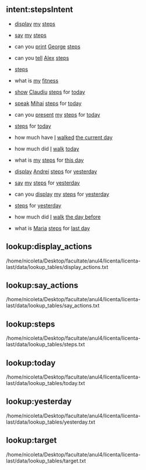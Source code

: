 ## intent:stepsIntent
- [display](display_actions) [my](target) [steps](steps)
- [say](say_actions) [my](target) [steps](steps)
- can you [print](display_actions) [George](target) [steps](steps)
- can you [tell](say_actions) [Alex](target) [steps](steps)
- [steps](steps)
- what is [my](target) [fitness](steps)

- [show](display_actions) [Claudiu](target) [steps](steps) for [today](today)
- [speak](say_actions) [Mihai](target) [steps](steps) for [today](today)
- can you [present](display_actions) [my](target) [steps](steps) for [today](today)
- [steps](steps) for [today](today)
- how much have [I](target) [walked](steps) [the current day](today)
- how much did [I](target) [walk](steps) [today](today)
- what is [my](target) [steps](steps) for [this day](today)

- [display](display_actions) [Andrei](target) [steps](steps) for [yesterday](yesterday)
- [say](say_actions) [my](target) [steps](steps) for [yesterday](yesterday)
- can you [display](display_actions) [my](target) [steps](steps) for [yesterday](yesterday)
- [steps](steps) for [yesterday](yesterday)
- how much did [I](target) [walk](steps) [the day before](yesterday)
- what is [Maria](target) [steps](steps) for [last day](yesterday)

## lookup:display_actions
/home/nicoleta/Desktop/facultate/anul4/licenta/licenta-last/data/lookup_tables/display_actions.txt
## lookup:say_actions
/home/nicoleta/Desktop/facultate/anul4/licenta/licenta-last/data/lookup_tables/say_actions.txt
## lookup:steps
/home/nicoleta/Desktop/facultate/anul4/licenta/licenta-last/data/lookup_tables/steps.txt
## lookup:today
/home/nicoleta/Desktop/facultate/anul4/licenta/licenta-last/data/lookup_tables/today.txt
## lookup:yesterday
/home/nicoleta/Desktop/facultate/anul4/licenta/licenta-last/data/lookup_tables/yesterday.txt
## lookup:target
/home/nicoleta/Desktop/facultate/anul4/licenta/licenta-last/data/lookup_tables/target.txt
